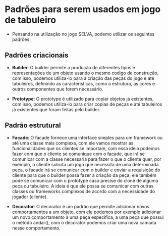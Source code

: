 # Padrões para serem usados em jogo de tabuleiro

- Pensando na utilização no jogo SELVA, podemo utilizar os seguintes padrões:

## Padrões criacionais
- **Builder**: O builder permite a produção de diferentes tipos e representações de um objeto usando o mesmo codigo de construção, com isso, podemos utiliza-lo para a criação das peças do jogo e até tabuleiros, definindo as caracteristicas, como a estrutura, as cores e outros componentes que forem necessário.

- **Prototype**: O prototype é utilizado para copiar objetos já existentes, com isso, podemos utiliza-lo para criar copias de peças e até tabuleiros já existentes que foram feitas pelo builder.

## Padrão estrutural 
- **Facade**: O facade fornece uma interface simples para um framework ou até uma classe mais complexa, com ele vamos mostrar as funcionalidades que os clientes se importam, com essa ideia podemos fazer com que o cliente se comunique com o facade, que irá se comunicar com a classe necessaria para fazer o que o cliente quer, por exemplo, o cliente solicita um jogo que necessita de uma determinada peça, o facade irá se comunicar com o builder e enviar a requisição do cliente para que o builder possa fazer a criação da peça, ele também pode se comunicar com o prototype caso precise do clone de alguma peça ou tabuleiro. A ideia é que ele possa se comunicar com outras classes ou frameworks complexos de acordo com a necessidade do jogador (cliente).

- **Decorator**: O decorator é um padrão que permite adicionar novos comportamentos a um objeto, com ele podemos por exemplo adicionar um novo comportamento a uma peça especifica, a uma peça que possui o método andar(), com o decorator podemos criar uma nova camada nesse comportamento.
